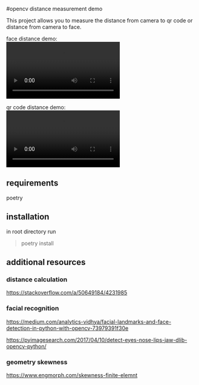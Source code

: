 #opencv distance measurement demo

This project allows you to measure the distance from camera to qr code or distance from camera to face.

face distance demo:  
![](docs/face_distance_demo.mp4)

qr code distance demo:  
![](docs/qr_code_distance_demo.mp4)


## requirements
poetry 

## installation
in root directory run 
> poetry install

## additional resources
### distance calculation
https://stackoverflow.com/a/50649184/4231985
### facial recognition
https://medium.com/analytics-vidhya/facial-landmarks-and-face-detection-in-python-with-opencv-73979391f30e

https://pyimagesearch.com/2017/04/10/detect-eyes-nose-lips-jaw-dlib-opencv-python/

### geometry skewness

https://www.engmorph.com/skewness-finite-elemnt